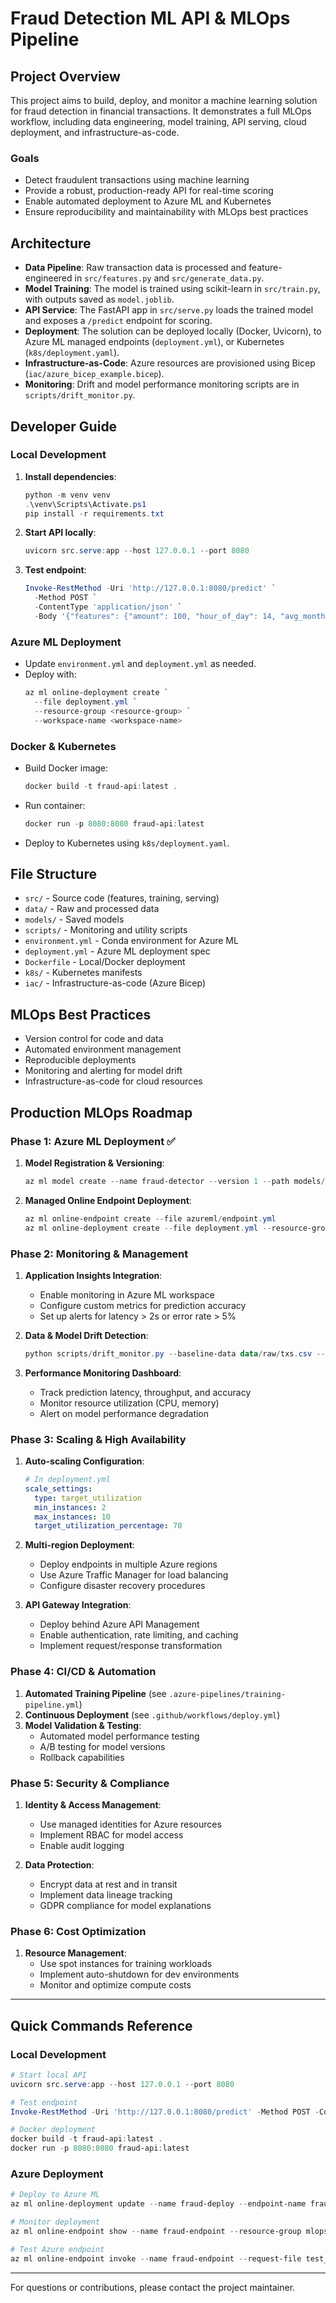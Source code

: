 # Fraud Detection ML API & MLOps Pipeline

## Project Overview

This project aims to build, deploy, and monitor a machine learning solution for fraud detection in financial transactions. It demonstrates a full MLOps workflow, including data engineering, model training, API serving, cloud deployment, and infrastructure-as-code.

### Goals

- Detect fraudulent transactions using machine learning
- Provide a robust, production-ready API for real-time scoring
- Enable automated deployment to Azure ML and Kubernetes
- Ensure reproducibility and maintainability with MLOps best practices

## Architecture

- **Data Pipeline**: Raw transaction data is processed and feature-engineered in `src/features.py` and `src/generate_data.py`.
- **Model Training**: The model is trained using scikit-learn in `src/train.py`, with outputs saved as `model.joblib`.
- **API Service**: The FastAPI app in `src/serve.py` loads the trained model and exposes a `/predict` endpoint for scoring.
- **Deployment**: The solution can be deployed locally (Docker, Uvicorn), to Azure ML managed endpoints (`deployment.yml`), or Kubernetes (`k8s/deployment.yaml`).
- **Infrastructure-as-Code**: Azure resources are provisioned using Bicep (`iac/azure_bicep_example.bicep`).
- **Monitoring**: Drift and model performance monitoring scripts are in `scripts/drift_monitor.py`.

## Developer Guide

### Local Development

1. **Install dependencies**:
   ```powershell
   python -m venv venv
   .\venv\Scripts\Activate.ps1
   pip install -r requirements.txt
   ```
2. **Start API locally**:
   ```powershell
   uvicorn src.serve:app --host 127.0.0.1 --port 8080
   ```
3. **Test endpoint**:
   ```powershell
   Invoke-RestMethod -Uri 'http://127.0.0.1:8080/predict' `
     -Method POST `
     -ContentType 'application/json' `
     -Body '{"features": {"amount": 100, "hour_of_day": 14, "avg_monthly_spend": 500, "customer_tenure_days": 365, "num_prev_tx_24h": 5}}'
   ```

### Azure ML Deployment

- Update `environment.yml` and `deployment.yml` as needed.
- Deploy with:
  ```powershell
  az ml online-deployment create `
    --file deployment.yml `
    --resource-group <resource-group> `
    --workspace-name <workspace-name>
  ```

### Docker & Kubernetes

- Build Docker image:
  ```powershell
  docker build -t fraud-api:latest .
  ```
- Run container:
  ```powershell
  docker run -p 8080:8080 fraud-api:latest
  ```
- Deploy to Kubernetes using `k8s/deployment.yaml`.

## File Structure

- `src/` - Source code (features, training, serving)
- `data/` - Raw and processed data
- `models/` - Saved models
- `scripts/` - Monitoring and utility scripts
- `environment.yml` - Conda environment for Azure ML
- `deployment.yml` - Azure ML deployment spec
- `Dockerfile` - Local/Docker deployment
- `k8s/` - Kubernetes manifests
- `iac/` - Infrastructure-as-code (Azure Bicep)

## MLOps Best Practices

- Version control for code and data
- Automated environment management
- Reproducible deployments
- Monitoring and alerting for model drift
- Infrastructure-as-code for cloud resources

## Production MLOps Roadmap

### Phase 1: Azure ML Deployment ✅
1. **Model Registration & Versioning**:
   ```powershell
   az ml model create --name fraud-detector --version 1 --path models/run_local/model.joblib
   ```

2. **Managed Online Endpoint Deployment**:
   ```powershell
   az ml online-endpoint create --file azureml/endpoint.yml
   az ml online-deployment create --file deployment.yml --resource-group mlops-rg --workspace-name scotia-mlops-ws
   ```

### Phase 2: Monitoring & Management
1. **Application Insights Integration**:
   - Enable monitoring in Azure ML workspace
   - Configure custom metrics for prediction accuracy
   - Set up alerts for latency > 2s or error rate > 5%

2. **Data & Model Drift Detection**:
   ```powershell
   python scripts/drift_monitor.py --baseline-data data/raw/txs.csv --new-data <incoming_data>
   ```

3. **Performance Monitoring Dashboard**:
   - Track prediction latency, throughput, and accuracy
   - Monitor resource utilization (CPU, memory)
   - Alert on model performance degradation

### Phase 3: Scaling & High Availability
1. **Auto-scaling Configuration**:
   ```yaml
   # In deployment.yml
   scale_settings:
     type: target_utilization
     min_instances: 2
     max_instances: 10
     target_utilization_percentage: 70
   ```

2. **Multi-region Deployment**:
   - Deploy endpoints in multiple Azure regions
   - Use Azure Traffic Manager for load balancing
   - Configure disaster recovery procedures

3. **API Gateway Integration**:
   - Deploy behind Azure API Management
   - Enable authentication, rate limiting, and caching
   - Implement request/response transformation

### Phase 4: CI/CD & Automation
1. **Automated Training Pipeline** (see `.azure-pipelines/training-pipeline.yml`)
2. **Continuous Deployment** (see `.github/workflows/deploy.yml`)
3. **Model Validation & Testing**:
   - Automated model performance testing
   - A/B testing for model versions
   - Rollback capabilities

### Phase 5: Security & Compliance
1. **Identity & Access Management**:
   - Use managed identities for Azure resources
   - Implement RBAC for model access
   - Enable audit logging

2. **Data Protection**:
   - Encrypt data at rest and in transit
   - Implement data lineage tracking
   - GDPR compliance for model explanations

### Phase 6: Cost Optimization
1. **Resource Management**:
   - Use spot instances for training workloads
   - Implement auto-shutdown for dev environments
   - Monitor and optimize compute costs

---

## Quick Commands Reference

### Local Development
```powershell
# Start local API
uvicorn src.serve:app --host 127.0.0.1 --port 8080

# Test endpoint
Invoke-RestMethod -Uri 'http://127.0.0.1:8080/predict' -Method POST -ContentType 'application/json' -Body '{"features": {"amount": 100, "hour_of_day": 14, "avg_monthly_spend": 500, "customer_tenure_days": 365, "num_prev_tx_24h": 5}}'

# Docker deployment
docker build -t fraud-api:latest .
docker run -p 8080:8080 fraud-api:latest
```

### Azure Deployment
```powershell
# Deploy to Azure ML
az ml online-deployment update --name fraud-deploy --endpoint-name fraud-endpoint --file deployment.yml --resource-group mlops-rg --workspace-name scotia-mlops-ws

# Monitor deployment
az ml online-endpoint show --name fraud-endpoint --resource-group mlops-rg --workspace-name scotia-mlops-ws

# Test Azure endpoint
az ml online-endpoint invoke --name fraud-endpoint --request-file test_data.json
```

---

For questions or contributions, please contact the project maintainer.
